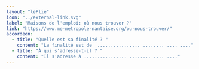 ```yaml
---
layout: "lePlie"
icon: "../external-link.svg"
label: "Maisons de l'emploi: où nous trouver ?"
link: "https://www.me-metropole-nantaise.org/ou-nous-trouver/"
accordeon:
  - title: "Quelle est sa finalité ? "
    content: "La finalité est de  ................ ........ .... ...." 
  - title: "À qui s’adresse-t-il ? "
    content: "Il s'adresse à ................ ........ .... ...." 
---
```

